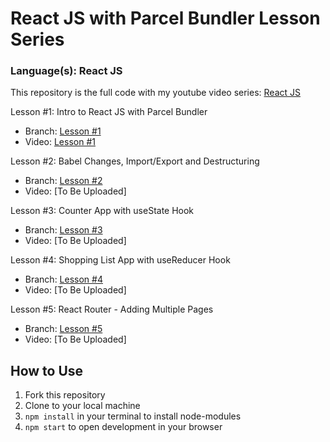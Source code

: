 # React JS with Parcel Bundler Lesson Series
### Language(s): React JS

This repository is the full code with my youtube video series: [React JS](https://www.youtube.com/playlist?list=PLWUQJ519A7tdSDCeS729NLUAcLW81sLIH)

<p>Lesson #1: Intro to React JS with Parcel Bundler
<ul>
<li>Branch: <a href="https://github.com/benjaminchacko/reactjs-lesson-series/tree/lesson-1">Lesson #1</a></li>
<li>Video: <a href="https://youtu.be/cuSKfjoi_0M">Lesson #1</a></li>
</ul>
</p>

<p>Lesson #2: Babel Changes, Import/Export and Destructuring
<ul>
<li>Branch: <a href="https://github.com/benjaminchacko/reactjs-lesson-series/tree/lesson-2">Lesson #2</a> </li>
<li>Video:  [To Be Uploaded]</li>
</ul>
</p> 

<p>Lesson #3: Counter App with useState Hook
<ul>
<li>Branch: <a href="https://github.com/benjaminchacko/reactjs-lesson-series/tree/lesson-3">Lesson #3</a> </li>
<li>Video: [To Be Uploaded]</li>
</ul>
</p> 

<p>Lesson #4: Shopping List App with useReducer Hook
<ul>
<li>Branch: <a href="https://github.com/benjaminchacko/reactjs-lesson-series/tree/lesson-4">Lesson #4</a> </li>
<li>Video: [To Be Uploaded]</li>
</ul>
</p> 

<p>Lesson #5: React Router - Adding Multiple Pages
<ul>
<li>Branch: <a href="https://github.com/benjaminchacko/reactjs-lesson-series/tree/lesson-5">Lesson #5</a> </li>
<li>Video: [To Be Uploaded]</li>
</ul>
</p> 


  
## How to Use
1. Fork this repository
2. Clone to your local machine
3. `npm install` in your terminal to install node-modules
4. `npm start` to open development in your browser
